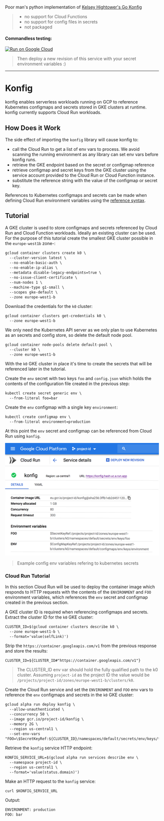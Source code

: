 Poor man's python implementation of [Kelsey Hightower's Go Konfig][kelseyhightower-konfig]

> * no support for Cloud Functions
> * no support for config files in secrets
> * not packaged

#### Commandless testing: 
[![Run on Google Cloud][cloud-run-button]][cloud-shell-link-with-git-repo]
> Then deploy a new revision of this service with your secret environment variables :)
---

# Konfig 

konfig enables serverless workloads running on GCP to reference Kubernetes configmaps and secrets stored in GKE clusters at runtime. konfig currently supports Cloud Run workloads.

## How Does it Work

The side effect of importing the `konfig` library will cause konfig to:

* call the Cloud Run to get a list of env vars to process. We avoid scanning the running environment as any library can set env vars before konfig runs.
* retrieve the GKE endpoint based on the secret or configmap reference
* retrieve configmap and secret keys from the GKE cluster using the service account provided to the Cloud Run or Cloud Function instance.
* substitute the reference string with the value of the configmap or secret key.

References to Kubernetes configmaps and secrets can be made when defining Cloud Run environment variables using the [reference syntax][kelseyhightower-konfig-reference-syntax].

## Tutorial

A GKE cluster is used to store configmaps and secrets referenced by Cloud Run and Cloud Function workloads. Ideally an existing cluster can be used. For the purpose of this tutorial create the smallest GKE cluster possible in the `europe-west1b` zone-:

```
gcloud container clusters create k0 \
  --cluster-version latest \
  --no-enable-basic-auth \
  --no-enable-ip-alias \
  --metadata disable-legacy-endpoints=true \
  --no-issue-client-certificate \
  --num-nodes 1 \
  --machine-type g1-small \
  --scopes gke-default \
  --zone europe-west1-b
```

Download the credentials for the `k0` cluster:

```
gcloud container clusters get-credentials k0 \
  --zone europe-west1-b
```

We only need the Kubernetes API server as we only plan to use Kubernetes as an secrets and config store, so delete the default node pool.

```
gcloud container node-pools delete default-pool \
  --cluster k0 \
  --zone europe-west1-b
```

With the `k0` GKE cluster in place it's time to create the secrets that will be referenced later in the tutorial.  

Create the `env` secret with two keys `foo` and `config.json` which holds the contents of the configuration file created in the previous step:

```
kubectl create secret generic env \
  --from-literal foo=bar
```

Create the `env` configmap with a single key `environment`:

```
kubectl create configmap env \
  --from-literal environment=production
```

At this point the `env` secret and configmap can be referenced from Cloud Run using `konfig`.

![cloud run web id](docs/example.png)
> Example config env variables refering to kubernetes secrets

### Cloud Run Tutorial

In this section Cloud Run will be used to deploy the container image which responds to HTTP requests with the contents of the `ENVIRONMENT` and `FOO` environment variables, which references the `env` secret and configmap created in the previous section.

A GKE cluster ID is required when referencing configmaps and secrets. Extract the cluster ID for the `k0` GKE cluster:

```
CLUSTER_ID=$(gcloud container clusters describe k0 \
  --zone europe-west1-b \
  --format='value(selfLink)')
```

Strip the `https://container.googleapis.com/v1` from the previous response and store the results:

```
CLUSTER_ID=${CLUSTER_ID#"https://container.googleapis.com/v1"}
```

> The CLUSTER_ID env var should hold the fully qualified path to the k0 cluster. Assuming `project-id` as the project ID the value would be `/projects/project-id/zones/europe-west1-b/clusters/k0`.

Create the Cloud Run service and set the `ENVIRONMENT` and `FOO` env vars to reference the `env` configmaps and secrets in the `k0` GKE cluster:

```
gcloud alpha run deploy konfig \
  --allow-unauthenticated \
  --concurrency 50 \
  --image gcr.io/project-id/konfig \
  --memory 2G \
  --region us-central1 \
  --set-env-vars "FOO=\$SecretKeyRef:${CLUSTER_ID}/namespaces/default/secrets/env/keys/foo,ENVIRONMENT=\$ConfigMapKeyRef:${CLUSTER_ID}/namespaces/default/configmaps/env/keys/environment"
```

Retrieve the `konfig` service HTTP endpoint:

```
KONFIG_SERVICE_URL=$(gcloud alpha run services describe env \
  --namespace project-id \
  --region us-central1 \
  --format='value(status.domain)')
```

Make an HTTP request to the `konfig` service:

```
curl $KONFIG_SERVICE_URL
```

Output:
```
ENVIRONMENT: production
FOO: bar
```

[//]: # (Links)
[cloud-run-button]: https://storage.googleapis.com/cloudrun/button.png
[cloud-shell-link-with-git-repo]: https://console.cloud.google.com/cloudshell/editor?shellonly=true&cloudshell_image=gcr.io/cloudrun/button&cloudshell_git_repo=https://github.com/Limezest/konfig
[kelseyhightower-konfig]: https://github.com/kelseyhightower/konfig
[kelseyhightower-konfig-reference-syntax]: https://github.com/kelseyhightower/konfig/blob/master/docs/reference-syntax.md